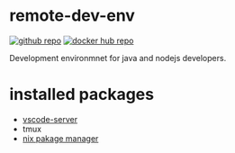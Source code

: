 # remote-dev-env

[![github repo](https://img.shields.io/badge/github-repo-brightgreen.svg?style=flat)](https://github.com/ui3o/remote-dev-env/)
[![docker hub repo](https://img.shields.io/badge/dovker-hub-blue.svg?style=flat)](https://hub.docker.com/r/ui3o/remote-dev-env)

Development environmnet for java and nodejs developers.

# installed packages

* [vscode-server](https://github.com/coder/code-server)
* tmux
* [nix pakage manager](https://nixos.org/)

